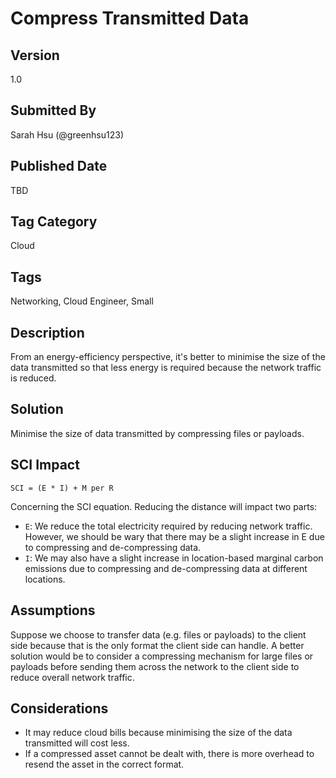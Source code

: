 # Compress Transmitted Data

## Version
1.0

## Submitted By
Sarah Hsu (@greenhsu123)

## Published Date
TBD

## Tag Category
Cloud

## Tags
Networking, Cloud Engineer, Small

## Description
From an energy-efficiency perspective, it's better to minimise the size of the data transmitted so that less energy is required because the network traffic is reduced. 

## Solution
Minimise the size of data transmitted by compressing files or payloads.

## SCI Impact
`SCI = (E * I) + M per R`

Concerning the SCI equation. Reducing the distance will impact two parts:

- `E`: We reduce the total electricity required by reducing network traffic. However, we should be wary that there may be a slight increase in E due to compressing and de-compressing data. 
- `I`: We may also have a slight increase in location-based marginal carbon emissions due to compressing and de-compressing data at different locations.


## Assumptions
Suppose we choose to transfer data (e.g. files or payloads) to the client side because that is the only format the client side can handle. A better solution would be to consider a compressing mechanism for large files or payloads before sending them across the network to the client side to reduce overall network traffic. 


## Considerations
- It may reduce cloud bills because minimising the size of the data transmitted will cost less. 
- If a compressed asset cannot be dealt with, there is more overhead to resend the asset in the correct format. 
